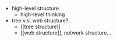 - high-level structure
    - high-level thinking
- tree v.s. web structure?
    - [[tree structure]]
    - [[web structure]], network structure...
